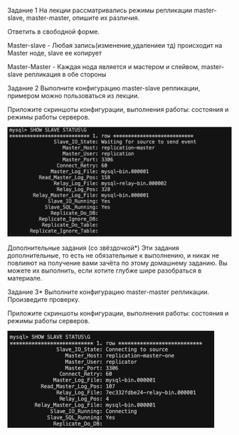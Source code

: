Задание 1
На лекции рассматривались режимы репликации master-slave, master-master, опишите их различия.

Ответить в свободной форме.

Master-slave - Любая запись(изменение,удалениеи тд) происходит на Master ноде, slave ее копирует

Master-Master - Каждая нода является и мастером и слейвом, master-slave репликация в обе стороны  

Задание 2
Выполните конфигурацию master-slave репликации, примером можно пользоваться из лекции.

Приложите скриншоты конфигурации, выполнения работы: состояния и режимы работы серверов.

![Task2](https://github.com/DmitriyKly/HW_DevOps_Netology/blob/main/%D0%A0%D0%B5%D0%BF%D0%BB%D0%B8%D0%BA%D0%B0%D1%86%D0%B8%D1%8F%20%D0%B8%20%D0%BC%D0%B0%D1%81%D1%88%D1%82%D0%B0%D0%B1%D0%B8%D1%80%D0%BE%D0%B2%D0%B0%D0%BD%D0%B8%D0%B5.%20%D0%A7%D0%B0%D1%81%D1%82%D1%8C%201/screen/Task2.png)

Дополнительные задания (со звёздочкой*)
Эти задания дополнительные, то есть не обязательные к выполнению, и никак не повлияют на получение вами зачёта по этому домашнему заданию. Вы можете их выполнить, если хотите глубже шире разобраться в материале.

Задание 3*
Выполните конфигурацию master-master репликации. Произведите проверку.

Приложите скриншоты конфигурации, выполнения работы: состояния и режимы работы серверов.

![Task3](https://github.com/DmitriyKly/HW_DevOps_Netology/blob/main/%D0%A0%D0%B5%D0%BF%D0%BB%D0%B8%D0%BA%D0%B0%D1%86%D0%B8%D1%8F%20%D0%B8%20%D0%BC%D0%B0%D1%81%D1%88%D1%82%D0%B0%D0%B1%D0%B8%D1%80%D0%BE%D0%B2%D0%B0%D0%BD%D0%B8%D0%B5.%20%D0%A7%D0%B0%D1%81%D1%82%D1%8C%201/screen/Task3.png)